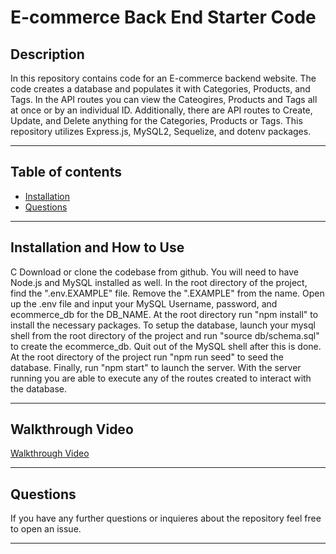 # E-commerce Back End Starter Code

## Description

In this repository contains code for an E-commerce backend website.  The code creates a database and populates it with Categories, Products, and Tags.  In the API routes you can view the Cateogires, Products and Tags all at once or by an individual ID. Additionally, there are API routes to Create, Update, and Delete anything for the Categories, Products or Tags. This repository utilizes Express.js, MySQL2, Sequelize, and dotenv packages.

---

## Table of contents

* [Installation](#installation)
* [Questions](#questions)

---

## Installation and How to Use
C
Download or clone the codebase from github. You will need to have Node.js and MySQL installed as well. In the root directory of the project, find the ".env.EXAMPLE" file. Remove the ".EXAMPLE" from the name. Open up the .env file and input your MySQL Username, password, and ecommerce_db for the DB_NAME. At the root directory run "npm install" to install the necessary packages. To setup the database, launch your mysql shell from the root directory of the project and run "source db/schema.sql" to create the ecommerce_db. Quit out of the MySQL shell after this is done. At the root directory of the project run "npm run seed" to seed the database. Finally, run "npm start" to launch the server. With the server running you are able to execute any of the routes created to interact with the database.

---

## Walkthrough Video
[Walkthrough Video]()

---

## Questions

If you have any further questions or inquieres about the repository feel free to open an issue.

---